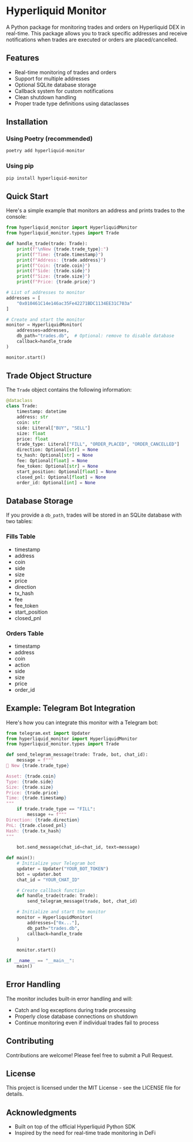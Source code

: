 # Hyperliquid Monitor

A Python package for monitoring trades and orders on Hyperliquid DEX in real-time. This package allows you to track specific addresses and receive notifications when trades are executed or orders are placed/cancelled.

## Features

- Real-time monitoring of trades and orders
- Support for multiple addresses
- Optional SQLite database storage
- Callback system for custom notifications
- Clean shutdown handling
- Proper trade type definitions using dataclasses

## Installation

### Using Poetry (recommended)

```bash
poetry add hyperliquid-monitor
```

### Using pip

```bash
pip install hyperliquid-monitor
```

## Quick Start

Here's a simple example that monitors an address and prints trades to the console:

```python
from hyperliquid_monitor import HyperliquidMonitor
from hyperliquid_monitor.types import Trade

def handle_trade(trade: Trade):
    print(f"\nNew {trade.trade_type}:")
    print(f"Time: {trade.timestamp}")
    print(f"Address: {trade.address}")
    print(f"Coin: {trade.coin}")
    print(f"Side: {trade.side}")
    print(f"Size: {trade.size}")
    print(f"Price: {trade.price}")

# List of addresses to monitor
addresses = [
    "0x010461C14e146ac35Fe42271BDC1134EE31C703a"
]

# Create and start the monitor
monitor = HyperliquidMonitor(
    addresses=addresses,
    db_path="trades.db",  # Optional: remove to disable database
    callback=handle_trade
)

monitor.start()
```

## Trade Object Structure

The `Trade` object contains the following information:

```python
@dataclass
class Trade:
    timestamp: datetime
    address: str
    coin: str
    side: Literal["BUY", "SELL"]
    size: float
    price: float
    trade_type: Literal["FILL", "ORDER_PLACED", "ORDER_CANCELLED"]
    direction: Optional[str] = None
    tx_hash: Optional[str] = None
    fee: Optional[float] = None
    fee_token: Optional[str] = None
    start_position: Optional[float] = None
    closed_pnl: Optional[float] = None
    order_id: Optional[int] = None
```

## Database Storage

If you provide a `db_path`, trades will be stored in an SQLite database with two tables:

### Fills Table
- timestamp
- address
- coin
- side
- size
- price
- direction
- tx_hash
- fee
- fee_token
- start_position
- closed_pnl

### Orders Table
- timestamp
- address
- coin
- action
- side
- size
- price
- order_id

## Example: Telegram Bot Integration

Here's how you can integrate this monitor with a Telegram bot:

```python
from telegram.ext import Updater
from hyperliquid_monitor import HyperliquidMonitor
from hyperliquid_monitor.types import Trade

def send_telegram_message(trade: Trade, bot, chat_id):
    message = f"""
🔔 New {trade.trade_type}

Asset: {trade.coin}
Type: {trade.side}
Size: {trade.size}
Price: {trade.price}
Time: {trade.timestamp}
"""
    if trade.trade_type == "FILL":
        message += f"""
Direction: {trade.direction}
PnL: {trade.closed_pnl}
Hash: {trade.tx_hash}
"""
    
    bot.send_message(chat_id=chat_id, text=message)

def main():
    # Initialize your Telegram bot
    updater = Updater("YOUR_BOT_TOKEN")
    bot = updater.bot
    chat_id = "YOUR_CHAT_ID"

    # Create callback function
    def handle_trade(trade: Trade):
        send_telegram_message(trade, bot, chat_id)

    # Initialize and start the monitor
    monitor = HyperliquidMonitor(
        addresses=["0x..."],
        db_path="trades.db",
        callback=handle_trade
    )
    
    monitor.start()

if __name__ == "__main__":
    main()
```

## Error Handling

The monitor includes built-in error handling and will:
- Catch and log exceptions during trade processing
- Properly close database connections on shutdown
- Continue monitoring even if individual trades fail to process

## Contributing

Contributions are welcome! Please feel free to submit a Pull Request.

## License

This project is licensed under the MIT License - see the LICENSE file for details.

## Acknowledgments

- Built on top of the official Hyperliquid Python SDK
- Inspired by the need for real-time trade monitoring in DeFi